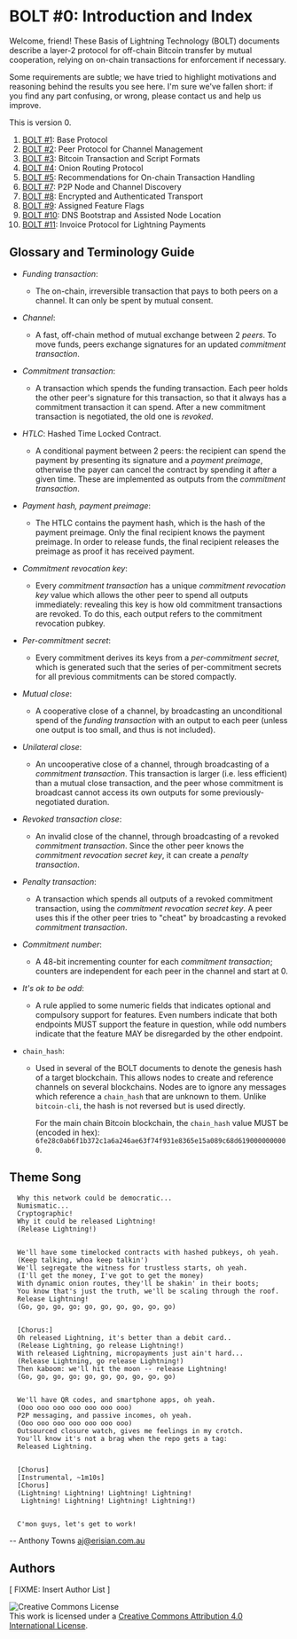# BOLT #0: Introduction and Index

Welcome, friend! These Basis of Lightning Technology (BOLT) documents
describe a layer-2 protocol for off-chain Bitcoin transfer by mutual
cooperation, relying on on-chain transactions for enforcement if
necessary.

Some requirements are subtle; we have tried to highlight motivations
and reasoning behind the results you see here. I'm sure we've fallen
short: if you find any part confusing, or wrong, please contact us and
help us improve.

This is version 0.

1. [BOLT #1](01-messaging.md): Base Protocol
2. [BOLT #2](02-peer-protocol.md): Peer Protocol for Channel Management
3. [BOLT #3](03-transactions.md): Bitcoin Transaction and Script Formats
4. [BOLT #4](04-onion-routing.md): Onion Routing Protocol
5. [BOLT #5](05-onchain.md): Recommendations for On-chain Transaction Handling
7. [BOLT #7](07-routing-gossip.md): P2P Node and Channel Discovery
8. [BOLT #8](08-transport.md): Encrypted and Authenticated Transport
9. [BOLT #9](09-features.md): Assigned Feature Flags
10. [BOLT #10](10-dns-bootstrap.md): DNS Bootstrap and Assisted Node Location
11. [BOLT #11](11-payment-encoding.md): Invoice Protocol for Lightning Payments

## Glossary and Terminology Guide

* *Funding transaction*:
   * The on-chain, irreversible transaction that pays to both peers on a channel.
   It can only be spent by mutual consent.


* *Channel*:
   * A fast, off-chain method of mutual exchange between 2 *peers*.
   To move funds, peers exchange signatures for an updated *commitment transaction*.


* *Commitment transaction*:
   * A transaction which spends the funding transaction.
   Each peer holds the other peer's signature for this transaction, so that it
   always has a commitment transaction it can spend. After a new
   commitment transaction is negotiated, the old one is *revoked*.


* *HTLC*: Hashed Time Locked Contract.
   * A conditional payment between 2 peers: the recipient can spend
    the payment by presenting its signature and a *payment preimage*,
    otherwise the payer can cancel the contract by spending it after
    a given time. These are implemented as outputs from the
    *commitment transaction*.


* *Payment hash, payment preimage*:
   * The HTLC contains the payment hash, which is the hash of the
    payment preimage. Only the final recipient knows the payment
    preimage. In order to release funds, the final recipient releases
    the preimage as proof it has received payment.


* *Commitment revocation key*:
   * Every *commitment transaction* has a unique *commitment revocation key*
    value which allows the other peer to spend all outputs
    immediately: revealing this key is how old commitment
    transactions are revoked. To do this, each output refers to the
    commitment revocation pubkey.


* *Per-commitment secret*:
   * Every commitment derives its keys from a *per-commitment secret*,
     which is generated such that the series of per-commitment secrets
     for all previous commitments can be stored compactly.


* *Mutual close*:
   * A cooperative close of a channel, by broadcasting an unconditional
    spend of the *funding transaction* with an output to each peer
    (unless one output is too small, and thus is not included).


* *Unilateral close*:
   * An uncooperative close of a channel, through broadcasting of a
    *commitment transaction*. This transaction is larger (i.e. less
    efficient) than a mutual close transaction, and the peer whose
    commitment is broadcast cannot access its own outputs for some
    previously-negotiated duration.


* *Revoked transaction close*:
   * An invalid close of the channel, through broadcasting of a revoked
    *commitment transaction*. Since the other peer knows the
    *commitment revocation secret key*, it can create a *penalty transaction*.


* *Penalty transaction*:
   * A transaction which spends all outputs of a revoked commitment
    transaction, using the *commitment revocation secret key*. A peer uses this
    if the other peer tries to "cheat" by broadcasting a revoked
    *commitment transaction*.


* *Commitment number*:
   * A 48-bit incrementing counter for each *commitment transaction*; counters
    are independent for each peer in the channel and start at 0.


* *It's ok to be odd*:
   * A rule applied to some numeric fields that indicates optional and
     compulsory support for features. Even numbers indicate that both endpoints
     MUST support the feature in question, while odd numbers indicate
     that the feature MAY be disregarded by the other endpoint.


* `chain_hash`:
   * Used in several of the BOLT documents to denote the genesis hash of a
     target blockchain. This allows nodes to create and reference channels on
     several blockchains. Nodes are to ignore any messages which reference a
     `chain_hash` that are unknown to them. Unlike `bitcoin-cli`, the hash is
     not reversed but is used directly.

     For the main chain Bitcoin blockchain, the `chain_hash` value MUST be
     (encoded in hex):
     `6fe28c0ab6f1b372c1a6a246ae63f74f931e8365e15a089c68d6190000000000`.

## Theme Song

      Why this network could be democratic...
      Numismatic...
      Cryptographic!
      Why it could be released Lightning!
      (Release Lightning!)


      We'll have some timelocked contracts with hashed pubkeys, oh yeah.
      (Keep talking, whoa keep talkin')
      We'll segregate the witness for trustless starts, oh yeah.
      (I'll get the money, I've got to get the money)
      With dynamic onion routes, they'll be shakin' in their boots;
      You know that's just the truth, we'll be scaling through the roof.
      Release Lightning!
      (Go, go, go, go; go, go, go, go, go, go)


      [Chorus:]
      Oh released Lightning, it's better than a debit card..
      (Release Lightning, go release Lightning!)
      With released Lightning, micropayments just ain't hard...
      (Release Lightning, go release Lightning!)
      Then kaboom: we'll hit the moon -- release Lightning!
      (Go, go, go, go; go, go, go, go, go, go)


      We'll have QR codes, and smartphone apps, oh yeah.
      (Ooo ooo ooo ooo ooo ooo ooo)
      P2P messaging, and passive incomes, oh yeah.
      (Ooo ooo ooo ooo ooo ooo ooo)
      Outsourced closure watch, gives me feelings in my crotch.
      You'll know it's not a brag when the repo gets a tag:
      Released Lightning.


      [Chorus]
      [Instrumental, ~1m10s]
      [Chorus]
      (Lightning! Lightning! Lightning! Lightning!
       Lightning! Lightning! Lightning! Lightning!)


      C'mon guys, let's get to work!


   -- Anthony Towns <aj@erisian.com.au>

## Authors

[ FIXME: Insert Author List ]

![Creative Commons License](https://i.creativecommons.org/l/by/4.0/88x31.png "License CC-BY")
<br>
This work is licensed under a [Creative Commons Attribution 4.0 International License](http://creativecommons.org/licenses/by/4.0/).
